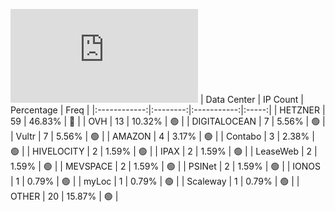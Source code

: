 ![Diagramm](https://github.com/obajay/StateSync-snapshots/blob/main/Projects/Juno/1/README.md)
| Data Center | IP Count | Percentage | Freq |
|:------------:|:--------:|:-----------:|:-----:|
| HETZNER | 59 | 46.83% | 🔴 |
| OVH | 13 | 10.32% | 🟢 |
| DIGITALOCEAN | 7 | 5.56% | 🟢 |
| Vultr | 7 | 5.56% | 🟢 |
| AMAZON | 4 | 3.17% | 🟢 |
| Contabo | 3 | 2.38% | 🟢 |
| HIVELOCITY | 2 | 1.59% | 🟢 |
| IPAX | 2 | 1.59% | 🟢 |
| LeaseWeb | 2 | 1.59% | 🟢 |
| MEVSPACE | 2 | 1.59% | 🟢 |
| PSINet | 2 | 1.59% | 🟢 |
| IONOS | 1 | 0.79% | 🟢 |
| myLoc | 1 | 0.79% | 🟢 |
| Scaleway | 1 | 0.79% | 🟢 |
| OTHER | 20 | 15.87% | 🟢 |